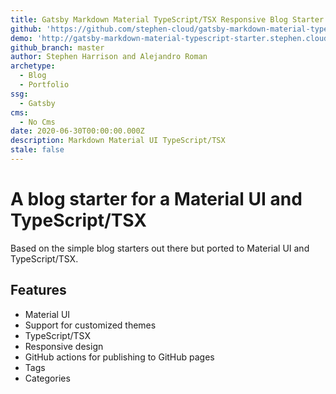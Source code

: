 ```yaml
---
title: Gatsby Markdown Material TypeScript/TSX Responsive Blog Starter
github: 'https://github.com/stephen-cloud/gatsby-markdown-material-typescript-starter'
demo: 'http://gatsby-markdown-material-typescript-starter.stephen.cloud/'
github_branch: master
author: Stephen Harrison and Alejandro Roman
archetype:
  - Blog
  - Portfolio
ssg:
  - Gatsby
cms:
  - No Cms
date: 2020-06-30T00:00:00.000Z
description: Markdown Material UI TypeScript/TSX
stale: false
---
```


# A blog starter for a Material UI and TypeScript/TSX

Based on the simple blog starters out there but ported to Material UI and TypeScript/TSX. 

## Features

* Material UI
* Support for customized themes
* TypeScript/TSX
* Responsive design
* GitHub actions for publishing to GitHub pages
* Tags
* Categories
